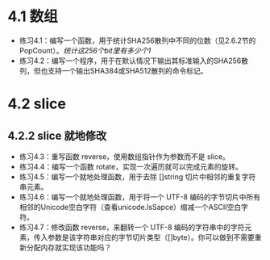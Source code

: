 # 4.1 数组
+ 练习4.1：编写一个函数，用于统计SHA256散列中不同的位数（见2.6.2节的PopCount）。*统计这256个bit里有多少个1*
+ 练习4.2：编写一个程序，用于在默认情况下输出其标准输入的SHA256散列，但也支持一个输出SHA384或SHA512散列的命令标记。

# 4.2 slice

## 4.2.2 slice 就地修改
+ 练习4.3：重写函数 reverse，使用数组指针作为参数而不是 slice。
+ 练习4.4：编写一个函数 rotate，实现一次遍历就可以完成元素的旋转。
+ 练习4.5：编写一个就地处理函数，用于去除 []string 切片中相邻的重复字符串元素。
+ 练习4.6：编写一个就地处理函数，用于将一个 UTF-8 编码的字节切片中所有相邻的Unicode空白字符（查看unicode.IsSapce）缩减一个ASCII空白字符。
+ 练习4.7：修改函数 reverse，来翻转一个 UTF-8 编码的字符串中的字符元素，传入参数是该字符串对应的字节切片类型（[]byte）。你可以做到不需要重新分配内存就实现该功能吗？